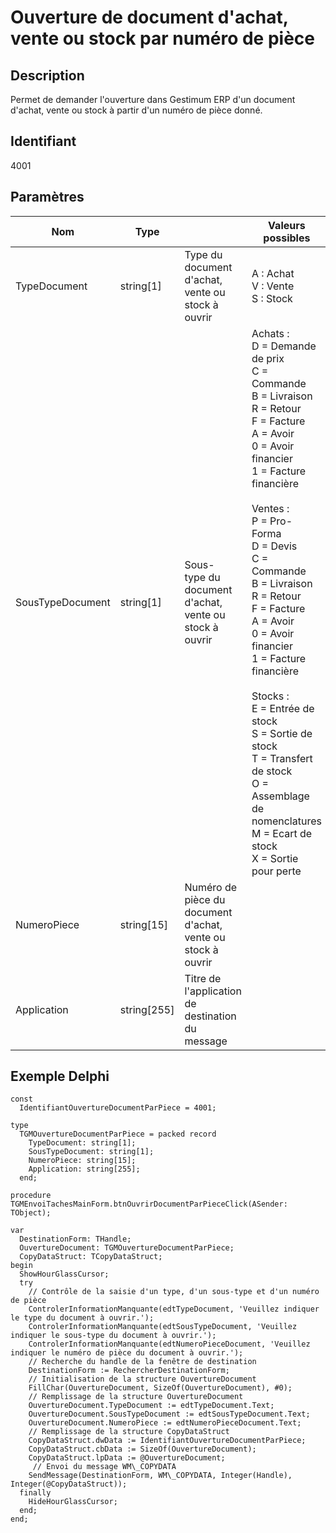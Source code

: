 # Ouverture de document d'achat, vente ou stock par numéro de pièce
## Description


Permet de demander l'ouverture dans Gestimum ERP d'un document d'achat, vente ou stock à partir d'un numéro de pièce donné.


## Identifiant


4001


## Paramètres










| Nom | Type |   | Valeurs possibles |   |
|---|---|---|---|---|
| TypeDocument | string[1] | Type du document d'achat, vente ou stock à ouvrir | A : Achat <br>V : Vente <br>S : Stock | Obligatoire |
| SousTypeDocument | string[1] | Sous-type du document d'achat, vente ou stock à ouvrir | Achats : <br>D = Demande de prix <br>C = Commande <br>B = Livraison <br>R = Retour <br>F = Facture <br>A = Avoir <br>0 = Avoir financier <br>1 = Facture financière <br> <br>Ventes : <br>P = Pro-Forma <br>D = Devis <br>C = Commande <br>B = Livraison <br>R = Retour <br>F = Facture <br>A = Avoir <br>0 = Avoir financier <br>1 = Facture financière <br> <br>Stocks : <br>E = Entrée de stock <br>S = Sortie de stock <br>T = Transfert de stock <br>O = Assemblage de nomenclatures <br>M = Ecart de stock <br>X = Sortie pour perte | Obligatoire |
| NumeroPiece | string[15] | Numéro de pièce du document d'achat, vente ou stock à ouvrir |   | Obligatoire |
| Application | string[255] | Titre de l'application de destination du message |   | Facultatif |


## Exemple Delphi

```
const
  IdentifiantOuvertureDocumentParPiece = 4001;

type
  TGMOuvertureDocumentParPiece = packed record
    TypeDocument: string[1];
    SousTypeDocument: string[1];
    NumeroPiece: string[15];
    Application: string[255];
  end;                           

procedure TGMEnvoiTachesMainForm.btnOuvrirDocumentParPieceClick(ASender: TObject);

var
  DestinationForm: THandle;
  OuvertureDocument: TGMOuvertureDocumentParPiece;
  CopyDataStruct: TCopyDataStruct;
begin
  ShowHourGlassCursor;
  try
    // Contrôle de la saisie d'un type, d'un sous-type et d'un numéro de pièce
    ControlerInformationManquante(edtTypeDocument, 'Veuillez indiquer le type du document à ouvrir.');
    ControlerInformationManquante(edtSousTypeDocument, 'Veuillez indiquer le sous-type du document à ouvrir.');
    ControlerInformationManquante(edtNumeroPieceDocument, 'Veuillez indiquer le numéro de pièce du document à ouvrir.');
    // Recherche du handle de la fenêtre de destination
    DestinationForm := RechercherDestinationForm;
    // Initialisation de la structure OuvertureDocument
    FillChar(OuvertureDocument, SizeOf(OuvertureDocument), #0);
    // Remplissage de la structure OuvertureDocument
    OuvertureDocument.TypeDocument := edtTypeDocument.Text;
    OuvertureDocument.SousTypeDocument := edtSousTypeDocument.Text;
    OuvertureDocument.NumeroPiece := edtNumeroPieceDocument.Text;
    // Remplissage de la structure CopyDataStruct
    CopyDataStruct.dwData := IdentifiantOuvertureDocumentParPiece;
    CopyDataStruct.cbData := SizeOf(OuvertureDocument);
    CopyDataStruct.lpData := @OuvertureDocument;
     // Envoi du message WM\_COPYDATA
    SendMessage(DestinationForm, WM\_COPYDATA, Integer(Handle), Integer(@CopyDataStruct));
  finally
    HideHourGlassCursor;
  end;
end;


